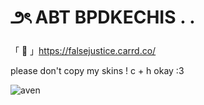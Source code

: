 # ౨ৎ ABT BPDKECHIS . .
「 🦚 」https://falsejustice.carrd.co/
   
please don't copy my skins !  c + h okay  :3

![aven](https://github.com/bpdkechis/BPDKECHIS/assets/168991205/4fe8087c-1fd6-4fef-b286-794ce6da2617)

